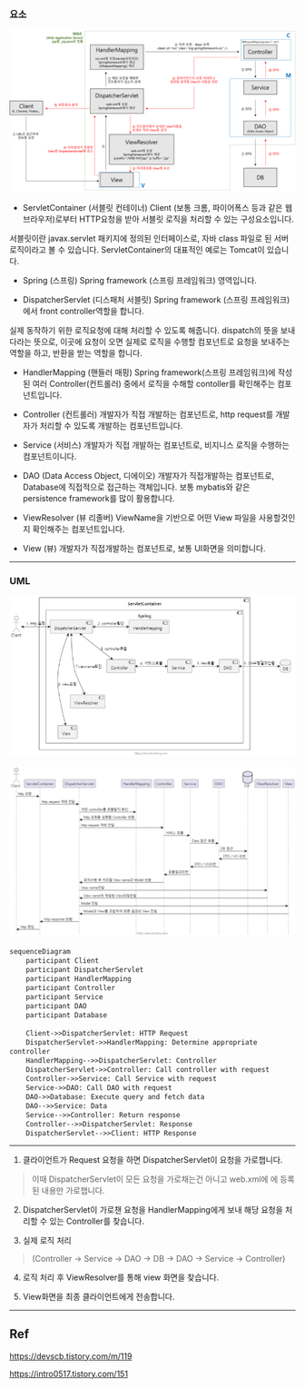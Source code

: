 
### 요소

![spring_3](./img/spring_3.png)

* ServletContainer (서블릿 컨테이너)
Client (보통 크롬, 파이어폭스 등과 같은 웹브라우저)로부터 HTTP요청을 받아 서블릿 로직을 처리할 수 있는 구성요소입니다.

서블릿이란 javax.servlet 패키지에 정의된 인터페이스로, 자바 class 파일로 된 서버로직이라고 볼 수 있습니다.
ServletContainer의 대표적인 예로는 Tomcat이 있습니다.

* Spring (스프링)
Spring framework (스프링 프레임워크) 영역입니다.

* DispatcherServlet (디스패처 서블릿)
Spring framework (스프링 프레임워크)에서 front controller역할을 합니다.

실제 동작하기 위한 로직요청에 대해 처리할 수 있도록 해줍니다.
dispatch의 뜻을 보내다라는 뜻으로, 이곳에 요청이 오면 실제로 로직을 수행할 컴포넌트로 요청을 보내주는 역할을 하고, 반환을 받는 역할을 합니다.

* HandlerMapping (핸들러 매핑)
Spring framework(스프링 프레임워크)에 작성된 여러 Controller(컨트롤러) 중에서 로직을 수해할 contoller를 확인해주는 컴포넌트입니다.

* Controller (컨트롤러)
개발자가 직접 개발하는 컴포넌트로, http request를 개발자가 처리할 수 있도록 개발하는 컴포넌트입니다.

* Service (서비스)
개발자가 직접 개발하는 컴포넌트로, 비지니스 로직을 수행하는 컴포넌트이니다.

* DAO (Data Access Object, 디에이오)
개발자가 직접개발하는 컴포넌트로, Database에 직접적으로 접근하는 객체입니다.
보통 mybatis와 같은 persistence framework를 많이 활용합니다.

* ViewResolver (뷰 리졸버)
ViewName을 기반으로 어떤 View 파일을 사용할것인지 확인해주는 컴포넌트입니다.

* View (뷰)
개발자가 직접개발하는 컴포넌트로, 보통 UI화면을 의미합니다.

---

### UML

![spring_1](./img/spring_1.png)

![spring_2](./img/spring_2.png)


```mermaid
sequenceDiagram
    participant Client
    participant DispatcherServlet
    participant HandlerMapping
    participant Controller
    participant Service
    participant DAO
    participant Database

    Client->>DispatcherServlet: HTTP Request
    DispatcherServlet->>HandlerMapping: Determine appropriate controller
    HandlerMapping-->>DispatcherServlet: Controller
    DispatcherServlet->>Controller: Call controller with request
    Controller->>Service: Call Service with request
    Service->>DAO: Call DAO with request
    DAO->>Database: Execute query and fetch data
    DAO-->>Service: Data
    Service-->>Controller: Return response
    Controller-->>DispatcherServlet: Response
    DispatcherServlet-->>Client: HTTP Response

```

---

1. 클라이언트가 Request 요청을 하면 DispatcherServlet이 요청을 가로챕니다.

  > 이때 DispatcherServlet이 모든 요청을 가로채는건 아니고 web.xml에 <url-pattern>에 등록된 내용만 가로챕니다.

2. DispatcherServlet이 가로챈 요청을 HandlerMapping에게 보내 해당 요청을 처리할 수 있는 Controller를 찾습니다.



3. 실제 로직 처리 
> (Controller -> Service -> DAO -> DB -> DAO -> Service -> Controller)



4. 로직 처리 후 ViewResolver를 통해 view 화면을 찾습니다.



5. View화면을 최종 클라이언트에게 전송합니다.


---

## Ref

https://devscb.tistory.com/m/119

https://intro0517.tistory.com/151